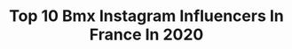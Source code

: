 ---
title: Top 10 Bmx Instagram Influencers In France In 2020
description: >-
  Find top bmx Instagram influencers in France in 2020. Most popular hashtags: #bmx #bmxlife #bacquerproduction #livetorace.
platform: Instagram
profiles:
  - username: "patrick_kempf"
    fullname: >-
      Patrik Kempf
    location: "France"
    followers: 55987
    engagement: 913
    commentsToLikes: 0.004367
    id: ck5q6tzy8yt0r0i11mbd54ti7
    verified: false
    hashtags: "#tb, #snowattack, #ski, #elitebmx"
  - username: "sylvainandrebmx"
    fullname: >-
      Sylvain André
    location: "France"
    followers: 33186
    engagement: 936
    commentsToLikes: 0.005735
    id: ck0twxqr1h73n0i19z9yjaaza
    verified: false
    hashtags: "#bartobars, #livetorace, #fivegloves, #slowdown"
  - username: "camillemaire777"
    fullname: >-
      Camille Maire
    location: "France"
    followers: 6542
    engagement: 1382
    commentsToLikes: 0.003361
    id: ck5bvbe9mjbyw0i11u30rt494
    verified: false
    hashtags: "#coach818, #braap, #worldcup, #etihadairways"
  - username: "gurvanlebloch"
    fullname: >-
      Gurvan Le Bloc'h
    location: "France"
    followers: 9906
    engagement: 898
    commentsToLikes: 0.002909
    id: ck5cb838fex1w0i11pehhhwec
    verified: false
    hashtags: "#metrage, #shortfilm, #mercedes, #advanceprod"
  - username: "midjdeal"
    fullname: >-
      Midj Deal - WNBF® PRO Physique
    location: "France"
    followers: 33224
    engagement: 182
    commentsToLikes: 0.056409
    id: ck6uctm0ghfw80j71a1zlgv9k
    verified: false
    hashtags: "#daughter, #38yo, #fitspo, #wnbf"
  - username: "alexmonfortbmx"
    fullname: >-
      A L E X   M O N F O R T
    location: "France"
    followers: 6225
    engagement: 1416
    commentsToLikes: 0.029460
    id: ck5q1two1cref0i118qrxdm1c
    verified: false
    hashtags: "#bmxfreestyle, #l4l, #seignosse, #bowl"
  - username: "arthurpilard130"
    fullname: >-
      Arthur Pilard
    location: "France"
    followers: 8668
    engagement: 1461
    commentsToLikes: 0.019138
    id: ck5c8jp599msi0i11i0ehs8ti
    verified: false
    hashtags: "#restezchezvous, #bacquerproduction, #roulezchezvous"
  - username: "monsieur_bmx"
    fullname: >-
      Monsieur BMX
    location: "France"
    followers: 10744
    engagement: 847
    commentsToLikes: 0.039998
    id: ck5zsvh0cz9an0i14mgs1b5g5
    verified: false
    hashtags: "#monsieurbmx, #bmxlife, #streetartoulouse, #grandreportage"
  - username: "kilianroth"
    fullname: >-
      kilianroth
    location: "France"
    followers: 23555
    engagement: 830
    commentsToLikes: 0.009167
    id: ck5hmgu76lxen0i11xevqmk8q
    verified: false
    hashtags: "#iltyt, #anotherone, #bikechecksoon, #staysafeeveryone"
  - username: "jaredgravesmtb"
    fullname: >-
      Jared graves
    location: "France"
    followers: 66054
    engagement: 633
    commentsToLikes: 0.015502
    id: ck55p00bz9ij60i11wpst67la
    verified: true
    hashtags: "#yeticycles, #dj, #sb69, #empireslx"
---
